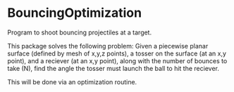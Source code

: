 # BouncingOptimization
Program to shoot bouncing projectiles at a target.

This package solves the following problem:
Given a piecewise planar surface (defined by mesh of x,y,z points),
a tosser on the surface (at an x,y point), and a reciever (at an x,y point),
along with the number of bounces to take (N), find the angle the tosser must
launch the ball to hit the reciever.

This will be done via an optimization routine.

